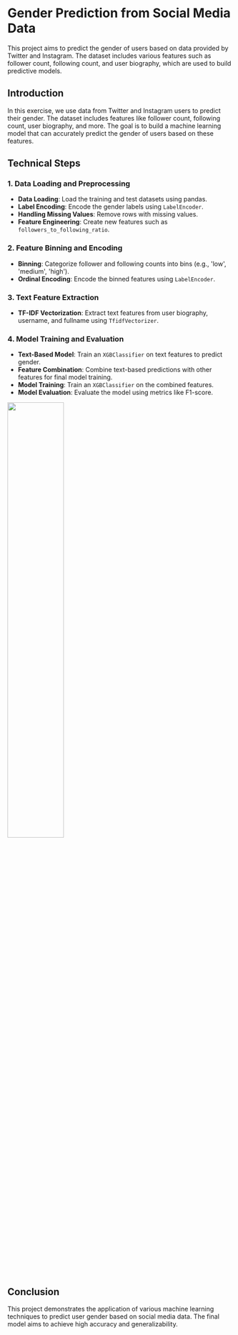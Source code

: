 

# Gender Prediction from Social Media Data

This project aims to predict the gender of users based on data provided by Twitter and Instagram. The dataset includes various features such as follower count, following count, and user biography, which are used to build predictive models.

## Introduction

In this exercise, we use data from Twitter and Instagram users to predict their gender. The dataset includes features like follower count, following count, user biography, and more. The goal is to build a machine learning model that can accurately predict the gender of users based on these features.

## Technical Steps

### 1. Data Loading and Preprocessing
- **Data Loading**: Load the training and test datasets using pandas.
- **Label Encoding**: Encode the gender labels using `LabelEncoder`.
- **Handling Missing Values**: Remove rows with missing values.
- **Feature Engineering**: Create new features such as `followers_to_following_ratio`.

### 2. Feature Binning and Encoding
- **Binning**: Categorize follower and following counts into bins (e.g., 'low', 'medium', 'high').
- **Ordinal Encoding**: Encode the binned features using `LabelEncoder`.

### 3. Text Feature Extraction
- **TF-IDF Vectorization**: Extract text features from user biography, username, and fullname using `TfidfVectorizer`.

### 4. Model Training and Evaluation
- **Text-Based Model**: Train an `XGBClassifier` on text features to predict gender.
- **Feature Combination**: Combine text-based predictions with other features for final model training.
- **Model Training**: Train an `XGBClassifier` on the combined features.
- **Model Evaluation**: Evaluate the model using metrics like F1-score.

<img src="/home/hamed/ml/gender-detection/score.png"  style= "width:50%; height:50%" >

## Conclusion

This project demonstrates the application of various machine learning techniques to predict user gender based on social media data. The final model aims to achieve high accuracy and generalizability.
